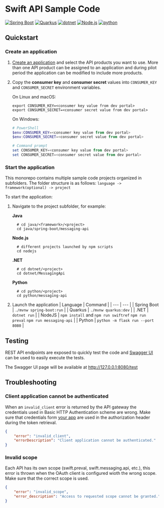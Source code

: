 # Swift API Sample Code

[![Spring Boot](https://github.com/swiftinc/api-sample-code/actions/workflows/spring_boot.yaml/badge.svg)](https://github.com/swiftinc/api-sample-code/actions/workflows/spring_boot.yaml)
[![Quarkus](https://github.com/swiftinc/api-sample-code/actions/workflows/quarkus.yaml/badge.svg)](https://github.com/swiftinc/api-sample-code/actions/workflows/quarkus.yaml)
[![dotnet](https://github.com/swiftinc/api-sample-code/actions/workflows/dotnet.yaml/badge.svg)](https://github.com/swiftinc/api-sample-code/actions/workflows/dotnet.yaml)
[![Node.js](https://github.com/swiftinc/api-sample-code/actions/workflows/nodejs.yaml/badge.svg)](https://github.com/swiftinc/api-sample-code/actions/workflows/nodejs.yaml)
[![python](https://github.com/swiftinc/api-sample-code/actions/workflows/python.yaml/badge.svg)](https://github.com/swiftinc/api-sample-code/actions/workflows/python.yaml)

## Quickstart

### Create an application

1. [Create an application](https://developer.swift.com/myapps) and select the API products you want to use.
   More than one API product can be assigned to an application and during pilot period the application can be modified to include more products.

2. Copy the **consumer key** and **consumer secret** values into `CONSUMER_KEY` and `CONSUMER_SECRET` environment variables.

   On Linux and macOS:

   ```shell script
   export CONSUMER_KEY=<consumer key value from dev portal>
   export CONSUMER_SECRET=<consumer secret value from dev portal>
   ```

   On Windows:

   ```PowerShell script
   # PowerShell
   $env:CONSUMER_KEY=<consumer key value from dev portal>
   $env:CONSUMER_SECRET=<consumer secret value from dev portal>

   # Command prompt
   set CONSUMER_KEY=<consumer key value from dev portal>
   set CONSUMER_SECRET=<consumer secret value from dev portal>
   ```

### Start the application

This monorepo contains multiple sample code projects organized in subfolders. 
The folder structure is as follows: `language -> framework(optional) -> project`

To start the application:

1. Navigate to the project subfolder, for example:

   **Java**
   ```shell script
     # cd java/<framework>/<project> 
     cd java/spring-boot/messaging-api
   ```
   
   **Node.js**

   ```shell script
     # different projects launched by npm scripts
     cd nodejs
   ```

   **.NET**

   ```shell script
     # cd dotnet/<project> 
     cd dotnet/MessagingApi
   ```

   **Python**

   ```shell script
     # cd python/<project>  
     cd python/messaging-api
   ```

2. Launch the application
   | Language | Command |
   | --- | --- |
   | Spring Boot | `./mvnw spring-boot:run` |
   | Quarkus | `./mvnw quarkus:dev` |
   | .NET | `dotnet run` |
   | NodeJS | `npm install` and `npm run swiftref` `npm run preval` `npm run messaging-api` |
   | Python | `python -m flask run --port 8080` |

## Testing

REST API endpoints are exposed to quickly test the code and [Swagger UI](https://swagger.io/tools/swagger-ui/) can be used to easily execute the tests.

The Swagger UI page will be available at http://127.0.0.1:8080/test

## Troubleshooting

### Client application cannot be authenticated

When an `invalid_client` error is returned by the API gateway the credentials used in Basic HTTP Authentication scheme are wrong. Make sure that credentials form [your app](https://developer.swift.com/myapps) are used in the authorization header during the token retrieval.

```JSON
{
    "error": "invalid_client",
    "errorDescription": "Client application cannot be authenticated."
}
```

### Invalid scope

Each API has its own scope (swift.preval, swift.messaging.api, etc.), this error is thrown when the OAuth client is configured wioth the wrong scope.
Make sure that the correct scope is used.

```JSON
{
    "error": "invalid_scope",
    "error_description": "Access to requested scope cannot be granted."
}
```

